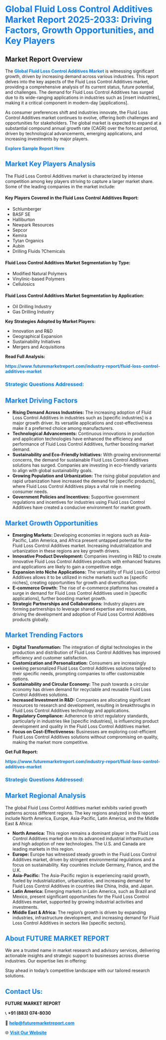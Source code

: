 <h1 style="color: #007BFF;">Global Fluid Loss Control Additives Market Report 2025-2033: Driving Factors, Growth Opportunities, and Key Players</h1>

<section id="overview">
<h2>Market Report Overview</h2>
<p>The <a href="https://www.futuremarketreport.com/industry-report/fluid-loss-control-additives-market" style="color: #007BFF; text-decoration: none;"><strong>Global Fluid Loss Control Additives Market</strong></a> is witnessing significant growth, driven by increasing demand across various industries. This report delves into the key aspects of the Fluid Loss Control Additives market, providing a comprehensive analysis of its current status, future potential, and challenges. The demand for Fluid Loss Control Additives has surged due to its wide-ranging applications in industries such as [insert industries], making it a critical component in modern-day [applications].</p>
<p>As consumer preferences shift and industries innovate, the Fluid Loss Control Additives market continues to evolve, offering both challenges and opportunities for stakeholders. The global market is expected to expand at a substantial compound annual growth rate (CAGR) over the forecast period, driven by technological advancements, emerging applications, and increasing investments by major players.</p>
</section>

<section id="overview">
<p><a href="https://www.futuremarketreport.com/request-sample/reportId=61658" style="color: #007BFF; text-decoration: none;"><strong>Explore Sample Report Here</strong></a></p>
</section>

<section id="key-players">
<h2 style="color: #007BFF;">Market Key Players Analysis</h2>
<p>The Fluid Loss Control Additives market is characterized by intense competition among key players striving to capture a larger market share. Some of the leading companies in the market include:</p>
<h4>Key Players Covered in the Fluid Loss Control Additives Report:</h4>
<ul><li>Schlumberger</li><li>BASF SE</li><li>Halliburton</li><li>Newpark Resources</li><li>Sepcor</li><li>Kemira</li><li>Tytan Organics</li><li>Aubin</li><li>Drilling Fluids ?Chemicals</li></ul>
<h4>Fluid Loss Control Additives Market Segmentation by Type:</h4>
<ul><li>Modified Natural Polymers</li><li>Vinylinic-based Polymers</li><li>Cellulosics</li></ul>

<h4>Fluid Loss Control Additives Market Segmentation by Application:</h4>
<ul><li>Oil Drilling Industry</li><li>Gas Drilling Industry</li></ul>
<p><strong>Key Strategies Adopted by Market Players:</strong></p>
<ul>
<li>Innovation and R&D</li>
<li>Geographical Expansion</li>
<li>Sustainability Initiatives</li>
<li>Mergers and Acquisitions</li>
</ul>
</section>

<section>
<p><strong>Read Full Analysis: </strong></p><a href="https://www.futuremarketreport.com/industry-report/fluid-loss-control-additives-market" style="color: #007BFF; text-decoration: none;"><strong>https://www.futuremarketreport.com/industry-report/fluid-loss-control-additives-market</strong></a>
<h3 style="color: #007BFF;">Strategic Questions Addressed:</h3>
</section>

<section id="driving-factors">
<h2 style="color: #007BFF;">Market Driving Factors</h2>
<ul>
<li><strong>Rising Demand Across Industries:</strong> The increasing adoption of Fluid Loss Control Additives in industries such as [specific industries] is a major growth driver. Its versatile applications and cost-effectiveness make it a preferred choice among manufacturers.</li>
<li><strong>Technological Advancements:</strong> Continuous innovations in production and application technologies have enhanced the efficiency and performance of Fluid Loss Control Additives, further boosting market demand.</li>
<li><strong>Sustainability and Eco-Friendly Initiatives:</strong> With growing environmental concerns, the demand for sustainable Fluid Loss Control Additives solutions has surged. Companies are investing in eco-friendly variants to align with global sustainability goals.</li>
<li><strong>Growing Population and Urbanization:</strong> The rising global population and rapid urbanization have increased the demand for [specific products], where Fluid Loss Control Additives plays a vital role in meeting consumer needs.</li>
<li><strong>Government Policies and Incentives:</strong> Supportive government regulations and incentives for industries using Fluid Loss Control Additives have created a conducive environment for market growth.</li>
</ul>
</section>

<section id="growth-opportunities">
<h2 style="color: #007BFF;">Market Growth Opportunities</h2>
<ul>
<li><strong>Emerging Markets:</strong> Developing economies in regions such as Asia-Pacific, Latin America, and Africa present untapped potential for the Fluid Loss Control Additives market. Increasing industrialization and urbanization in these regions are key growth drivers.</li>
<li><strong>Innovative Product Development:</strong> Companies investing in R&D to create innovative Fluid Loss Control Additives products with enhanced features and applications are likely to gain a competitive edge.</li>
<li><strong>Expansion into Niche Applications:</strong> The versatility of Fluid Loss Control Additives allows it to be utilized in niche markets such as [specific niches], creating opportunities for growth and diversification.</li>
<li><strong>E-commerce Growth:</strong> The rise of e-commerce platforms has created a surge in demand for Fluid Loss Control Additives used in [specific applications], further boosting market growth.</li>
<li><strong>Strategic Partnerships and Collaborations:</strong> Industry players are forming partnerships to leverage shared expertise and resources, driving the development and adoption of Fluid Loss Control Additives products globally.</li>
</ul>
</section>

<section id="trending-factors">
<h2 style="color: #007BFF;">Market Trending Factors</h2>
<ul>
<li><strong>Digital Transformation:</strong> The integration of digital technologies in the production and distribution of Fluid Loss Control Additives has improved efficiency and customer satisfaction.</li>
<li><strong>Customization and Personalization:</strong> Consumers are increasingly seeking personalized Fluid Loss Control Additives solutions tailored to their specific needs, prompting companies to offer customizable options.</li>
<li><strong>Sustainability and Circular Economy:</strong> The push towards a circular economy has driven demand for recyclable and reusable Fluid Loss Control Additives solutions.</li>
<li><strong>Increased Investment in R&D:</strong> Companies are allocating significant resources to research and development, resulting in breakthroughs in Fluid Loss Control Additives technology and applications.</li>
<li><strong>Regulatory Compliance:</strong> Adherence to strict regulatory standards, particularly in industries like [specific industries], is influencing product development and quality in the Fluid Loss Control Additives market.</li>
<li><strong>Focus on Cost-Effectiveness:</strong> Businesses are exploring cost-efficient Fluid Loss Control Additives solutions without compromising on quality, making the market more competitive.</li>
</ul>
</section>

<section>
<p><strong>Get Full Report: </strong></p><a href="https://www.futuremarketreport.com/industry-report/fluid-loss-control-additives-market" style="color: #007BFF; text-decoration: none;"><strong>https://www.futuremarketreport.com/industry-report/fluid-loss-control-additives-market</strong></a>
<h3 style="color: #007BFF;">Strategic Questions Addressed:</h3>
</section>


<section id="regional-analysis">
<h2 style="color: #007BFF;">Market Regional Analysis</h2>
<p>The global Fluid Loss Control Additives market exhibits varied growth patterns across different regions. The key regions analyzed in this report include North America, Europe, Asia-Pacific, Latin America, and the Middle East & Africa:</p>
<ul>
<li><strong>North America:</strong> This region remains a dominant player in the Fluid Loss Control Additives market due to its advanced industrial infrastructure and high adoption of new technologies. The U.S. and Canada are leading markets in this region.</li>
<li><strong>Europe:</strong> Europe has witnessed steady growth in the Fluid Loss Control Additives market, driven by stringent environmental regulations and a focus on sustainability. Key countries include Germany, France, and the U.K.</li>
<li><strong>Asia-Pacific:</strong> The Asia-Pacific region is experiencing rapid growth, fueled by industrialization, urbanization, and increasing demand for Fluid Loss Control Additives in countries like China, India, and Japan.</li>
<li><strong>Latin America:</strong> Emerging markets in Latin America, such as Brazil and Mexico, present significant opportunities for the Fluid Loss Control Additives market, supported by growing industrial activities and investments.</li>
<li><strong>Middle East & Africa:</strong> The region’s growth is driven by expanding industries, infrastructure development, and increasing demand for Fluid Loss Control Additives in sectors like [specific sectors].</li>
</ul>
</section>

<footer>
<h2 style="color: #007BFF;">About FUTURE MARKET REPORT</h2>
<p>We are a trusted name in market research and advisory services, delivering actionable insights and strategic support to businesses across diverse industries. Our expertise lies in offering:</p>

<p>Stay ahead in today’s competitive landscape with our tailored research solutions.</p>

<h2 style="color: #007BFF;">Contact Us:</h2>
<p><strong>FUTURE MARKET REPORT</strong></p>
<p>📞 <strong>+91 (883) 074-8030</strong></p>
<p>📧 <strong><a href="mailto:help@futuremarketreport.com" style="color: #007BFF;">help@futuremarketreport.com</a></strong></p>
<p>🌐 <strong><a href="https://www.futuremarketreport.com/" style="color: #007BFF;">Visit Our Website</a></strong></p>
</footer>